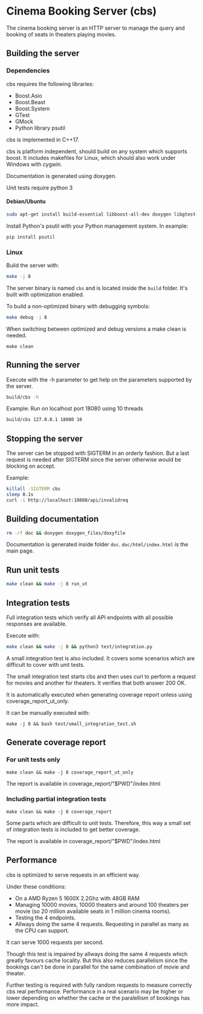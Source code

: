 # Cinema Booking Server (cbs)

The cinema booking server is an HTTP server to manage the query and booking of seats in theaters playing movies.

## Building the server

### Dependencies
cbs requires the following libraries:
- Boost.Asio
- Boost.Beast
- Boost.System
- GTest
- GMock
- Python library psutil

cbs is implemented in C++17.

cbs is platform independent, should build on any system which supports boost. It includes makefiles for Linux, which should also work under Windows with cygwin.

Documentation is generated using doxygen.

Unit tests require python 3

#### Debian/Ubuntu
```sh
sudo apt-get install build-essential libboost-all-dev doxygen libgtest-dev libgmock-dev
```

Install Python's psutil with your Python management system. In example:
```
pip install psutil
```

### Linux
Build the server with:
```sh
make -j 8
```

The server binary is named `cbs` and is located inside the `build` folder. It's built with optimization enabled.

To build a non-optimized binary with debugging symbols:
```sh
make debug -j 8
```

When switching between optimized and debug versions a make clean is needed.
```
make clean
```

## Running the server
Execute with the -h parameter to get help on the parameters supported by the server.
```sh
build/cbs -h
```

Example:
Run on localhost port 18080 using 10 threads
```sh
build/cbs 127.0.0.1 18080 10
```

## Stopping the server
The server can be stopped with SIGTERM in an orderly fashion. But a last request is needed after SIGTERM since the server otherwise would be blocking on accept.

Example:
```sh
killall -SIGTERM cbs
sleep 0.1s
curl -i http://localhost:18080/api/invalidreq
```

## Building documentation
```sh
rm -rf doc && doxygen doxygen_files/doxyfile
```

Documentation is generated inside folder `doc`. `doc/html/index.html` is the main page.

## Run unit tests
```sh
make clean && make -j 8 run_ut
```

## Integration tests
Full integration tests which verify all API endpoints with all possible responses are available.

Execute with:
```sh
make clean && make -j 8 && python3 test/integration.py
```

A small integration test is also included. It covers some scenarios which are difficult to cover with unit tests.

The small integration test starts cbs and then uses curl to perform a request for movies and another for theaters. It verifies that both answer 200 OK.

It is automatically executed when generating coverage report unless using coverage_report_ut_only.

It can be manually executed with:
```
make -j 8 && bash test/small_integration_test.sh
```

## Generate coverage report

### For unit tests only
```
make clean && make -j 8 coverage_report_ut_only
```
The report is available in coverage_report/"$PWD"/index.html

### Including partial integration tests
```
make clean && make -j 8 coverage_report
```
Some parts which are difficult to unit tests. Therefore, this way a small set of integration tests is included to get better coverage.

The report is available in coverage_report/"$PWD"/index.html

## Performance

cbs is optimized to serve requests in an efficient way.

Under these conditions:
- On a AMD Ryzen 5 1600X 2.2Ghz with 48GB RAM
- Managing 10000 movies, 10000 theaters and around 100 theaters per movie (so 20 million available seats in 1 million cinema rooms).
- Testing the 4 endpoints.
- Allways doing the same 4 requests. Requesting in parallel as many as the CPU can support.

It can serve 1000 requests per second.

Though this test is impaired by allways doing the same 4 requests which greatly favours cache locality. But this also reduces parallelism since the bookings can't be done in parallel for the same combination of movie and theater.

Further testing is required with fully random requests to measure correctly cbs real performance. Performance in a real scenario may be higher or lower depending on whether the cache or the paralellism of bookings has more impact.

